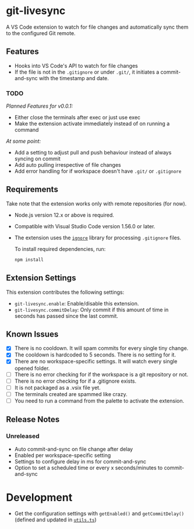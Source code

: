 # git-livesync

A VS Code extension to watch for file changes and automatically sync them to the configured Git remote.

## Features

- Hooks into VS Code's API to watch for file changes
- If the file is not in the `.gitignore` or under `.git/`, it initiates a commit-and-sync with the timestamp and date.

### TODO

*Planned Features for v0.0.1:*
- Either close the terminals after exec or just use exec
- Make the extension activate immediately instead of on running a command

*At some point:*
- Add a setting to adjust pull and push behaviour instead of always syncing on commit
- Add auto pulling irrespective of file changes
- Add error handling for if workspace doesn't have `.git/` or `.gitignore`

## Requirements

Take note that the extension works only with remote repositories (for now).

- Node.js version 12.x or above is required.
- Compatible with Visual Studio Code version 1.56.0 or later.
- The extension uses the [`ignore`](https://www.npmjs.com/package/ignore) library for processing `.gitignore` files.
  
  To install required dependencies, run:
  ```bash
  npm install
  ```

## Extension Settings

This extension contributes the following settings:

* `git-livesync.enable`: Enable/disable this extension.
* `git-livesync.commitDelay`: Only commit if this amount of time in seconds has passed since the last commit.

## Known Issues

- [x] There is no cooldown. It will spam commits for every single tiny change.
- [x] The cooldown is hardcoded to 5 seconds. There is no setting for it.
- [x] There are no workspace-specific settings. It will watch every single opened folder.
- [ ] There is no error checking for if the workspace is a git repository or not.
- [ ] There is no error checking for if a .gitignore exists. 
- [ ] It is not packaged as a .vsix file yet.
- [ ] The terminals created are spammed like crazy.
- [ ] You need to run a command from the palette to activate the extension.

## Release Notes

### Unreleased
- Auto commit-and-sync on file change after delay
- Enabled per workspace-specific setting
- Settings to configure delay in ms for commit-and-sync
- Option to set a scheduled time or every x seconds/minutes to commit-and-sync

# Development
- Get the configuration settings with `getEnabled()` and `getCommitDelay()` (defined and updated in [`utils.ts`](src/utils.ts))